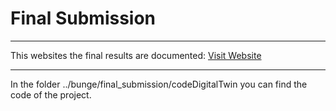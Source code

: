 # Final Submission

---

This websites the final results are documented: [Visit Website](https://first-term-submission.vercel.app)

---

In the folder ../bunge/final_submission/codeDigitalTwin you can find the code of the project.
